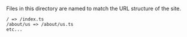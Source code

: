 Files in this directory are named to match the URL structure of the site.

```
/ => /index.ts
/about/us => /about/us.ts
etc...
```

